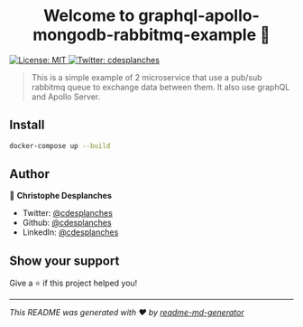 <h1 align="center">Welcome to graphql-apollo-mongodb-rabbitmq-example 👋</h1>
<p>
  <a href="#" target="_blank">
    <img alt="License: MIT" src="https://img.shields.io/badge/License-MIT-yellow.svg" />
  </a>
  <a href="https://twitter.com/cdesplanches" target="_blank">
    <img alt="Twitter: cdesplanches" src="https://img.shields.io/twitter/follow/cdesplanches.svg?style=social" />
  </a>
</p>

> This is a simple example of 2 microservice that use a pub/sub rabbitmq queue to exchange data between them. It also use graphQL and Apollo Server.

## Install

```sh
docker-compose up --build
```

## Author

👤 **Christophe Desplanches**

* Twitter: [@cdesplanches](https://twitter.com/cdesplanches)
* Github: [@cdesplanches](https://github.com/cdesplanches)
* LinkedIn: [@cdesplanches](https://linkedin.com/in/cdesplanches)

## Show your support

Give a ⭐️ if this project helped you!

***
_This README was generated with ❤️ by [readme-md-generator](https://github.com/kefranabg/readme-md-generator)_